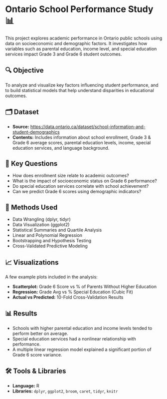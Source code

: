 # Ontario School Performance Study 📊

This project explores academic performance in Ontario public schools using data on socioeconomic and demographic factors. It investigates how variables such as parental education, income level, and special education services impact Grade 3 and Grade 6 student outcomes.

## 🔍 Objective

To analyze and visualize key factors influencing student performance, and to build statistical models that help understand disparities in educational outcomes.

## 🗂️ Dataset

- **Source:** https://data.ontario.ca/dataset/school-information-and-student-demographics
- **Contents:** Includes information about school enrollment, Grade 3 & Grade 6 average scores, parental education levels, income, special education services, and language background.

## 📌 Key Questions

- How does enrollment size relate to academic outcomes?
- What is the impact of socioeconomic status on Grade 6 performance?
- Do special education services correlate with school achievement?
- Can we predict Grade 6 scores using demographic indicators?

## 🧠 Methods Used

- Data Wrangling (dplyr, tidyr)
- Data Visualization (ggplot2)
- Statistical Summaries and Quartile Analysis
- Linear and Polynomial Regression
- Bootstrapping and Hypothesis Testing
- Cross-Validated Predictive Modeling

## 📈 Visualizations

A few example plots included in the analysis:

- **Scatterplot:** Grade 6 Score vs % of Parents Without Higher Education  
- **Regression:** Grade Avg vs % Special Education (Cubic Fit)  
- **Actual vs Predicted:** 10-Fold Cross-Validation Results

## 📊 Results

- Schools with higher parental education and income levels tended to perform better on average.
- Special education services had a nonlinear relationship with performance.
- A multiple linear regression model explained a significant portion of Grade 6 score variance.

## 🛠️ Tools & Libraries

- **Language:** R
- **Libraries:** `dplyr`, `ggplot2`, `broom`, `caret`, `tidyr`, `knitr`
